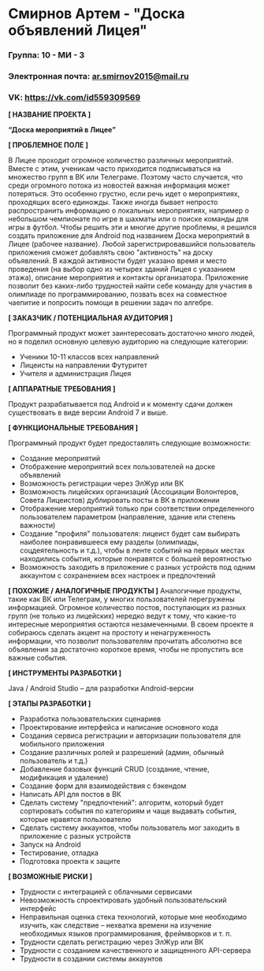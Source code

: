 # Смирнов Артем - "Доска объявлений Лицея"

### Группа: 10 - МИ - 3
### Электронная почта: ar.smirnov2015@mail.ru
### VK: https://vk.com/id559309569


**[ НАЗВАНИЕ ПРОЕКТА ]**

**“Доска мероприятий в Лицее”**

**[ ПРОБЛЕМНОЕ ПОЛЕ ]**

В Лицее проходит огромное количество различных мероприятий. Вместе с этим, ученикам часто приходится подписываться на множество групп в ВК или Телеграме. Поэтому часто случается, что среди огромного потока из новостей важная информация может потеряться. Это особенно грустно, если речь идет о мероприятиях, проходящих всего единожды. Также иногда бывает непросто распространить информацию о локальных мероприятиях, например о небольшом чемпионате по игре в шахматы или о поиске команды для игры в футбол. Чтобы решить эти и многие другие проблемы, я решился создать приложение для Android под названием Доска мероприятий в Лицее (рабочее название). Любой зарегистрировавшийся пользователь приложения сможет добавлять свою "активность" на доску объявлений. В каждой активности будет указано время и место проведения (на выбор одно из четырех зданий Лицея с указанием этажа), описание мероприятия и контакты организатора. Приложение позволит без каких-либо трудностей найти себе команду для участия в олимпиаде по программированию, позвать всех на совместное чаепитие и попросить помощи в решении задач по алгебре. 

**[ ЗАКАЗЧИК / ПОТЕНЦИАЛЬНАЯ АУДИТОРИЯ ]**

Программный продукт может заинтересовать достаточно много людей, но я поделил основную целевую аудиторию на следующие категории:

* Ученики 10-11 классов всех направлений
* Лицеисты на направлении Футуритет
* Учителя и администрация Лицея


**[ АППАРАТНЫЕ ТРЕБОВАНИЯ ]** 

Продукт разрабатывается под Android и к моменту сдачи должен существовать в виде версии Android 7 и выше.


**[ ФУНКЦИОНАЛЬНЫЕ ТРЕБОВАНИЯ ]**

Программный продукт будет предоставлять следующие возможности:

* Создание мероприятий
* Отображение мероприятий всех пользователей на доске объявлений
* Возможность регистрации через ЭлЖур или ВК
* Возможность лицейских организаций (Ассоциации Волонтеров, Совета Лицеистов) дублировать посты в ВК в приложении 
* Отображение мероприятий только при соответствии определенного пользователем параметром (направление, здание или степень важности)
* Создание "профиля" пользователя: лицеист будет сам выбирать наиболее понравившееся ему разделы (олимпиады, соцдеятельность и т.д.), чтобы в ленте событий на первых местах находились события, которые понравятся с большей вероятностью
* Возможность заходить в приложение с разных устройств под одним аккаунтом с сохранением всех настроек и предпочтений


**[ ПОХОЖИЕ / АНАЛОГИЧНЫЕ ПРОДУКТЫ ]**
Аналогичные продукты, такие как ВК или Телеграм, у многих пользователей перегружены информацией. Огромное количество постов, поступающих из разных групп (не только из лицейских) нередко ведут к тому, что какие-то интересные мероприятия остаются незамеченными. В своем проекте я собираюсь сделать акцент на простоту и ненагруженность информации, что позволит пользователям прочитать абсолютно все объявления за достаточно короткое время, чтобы не пропустить все важные события.


**[ ИНСТРУМЕНТЫ РАЗРАБОТКИ ]**

Java / Android Studio – для разработки Android-версии


**[ ЭТАПЫ РАЗРАБОТКИ ]**

*	Разработка пользовательских сценариев
*	Проектирование интерфейса и написание основного кода
*	Создания сервиса регистрации и авторизации пользователя для мобильного приложения
*  Создание различных ролей и  разрешений (админ, обычный пользователь и т.д.)
* Добавление базовых функций CRUD (создание, чтение, модификация и удаление)
* Создание форм для взаимодействия с бэкендом
* Написать API для постов в ВК
* Сделать систему "предпочтений": алгоритм, который будет сортировать события по категориям и чаще выдавать события, которые нравятся пользователю
* Сделать систему аккаунтов, чтобы пользователь мог заходить в приложение с разных устройств
*	Запуск на Android 
*	Тестирование, отладка
*	Подготовка проекта к защите

**[ ВОЗМОЖНЫЕ РИСКИ ]**


*	Трудности с интеграцией с облачными сервисами
*	Невозможность спроектировать удобный пользовательский интерфейс 
*	Неправильная оценка стека технологий, которые мне необходимо изучить, как следствие – нехватка времени на изучение    необходимых языков программирования, фреймворков и т. п.
* Трудности сделать регистрацию через ЭлЖур или ВК
* Трудности с созданием качественного и защищенного API-сервера
* Трудности в создании системы аккаунтов
